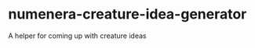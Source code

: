 numenera-creature-idea-generator
================================

A helper for coming up with creature ideas
